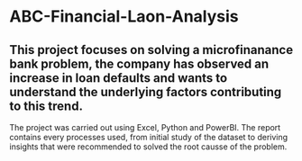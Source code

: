 # ABC-Financial-Laon-Analysis
## This project focuses on solving a microfinanance bank problem, the company has observed an increase in loan defaults and wants to understand the underlying factors contributing to this trend.
The project was carried out using Excel, Python and PowerBI. The report contains every processes used, from initial study of the dataset to deriving insights that were recommended to solved the root causse of the problem.
